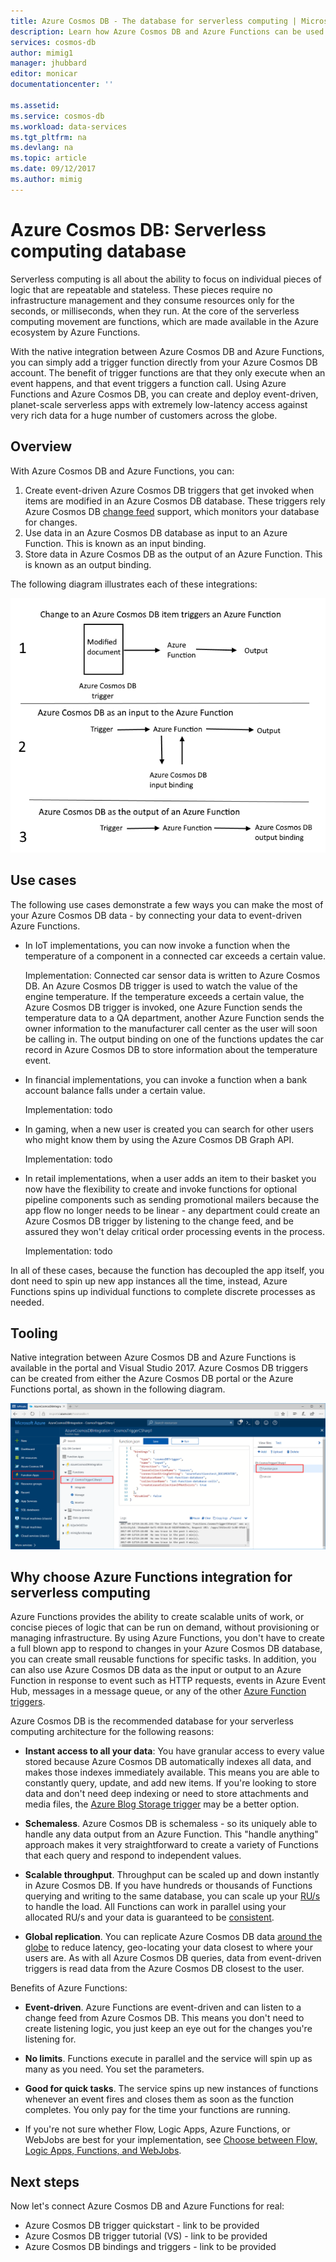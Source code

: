 ```yaml
---
title: Azure Cosmos DB - The database for serverless computing | Microsoft Docs
description: Learn how Azure Cosmos DB and Azure Functions can be used together to create a serverless architecure.
services: cosmos-db
author: mimig1
manager: jhubbard
editor: monicar
documentationcenter: ''

ms.assetid: 
ms.service: cosmos-db
ms.workload: data-services
ms.tgt_pltfrm: na
ms.devlang: na
ms.topic: article
ms.date: 09/12/2017
ms.author: mimig
---
```


# Azure Cosmos DB: Serverless computing database

Serverless computing is all about the ability to focus on individual pieces of logic that are repeatable and stateless. These pieces require no infrastructure management and they consume resources only for the seconds, or milliseconds, when they run. At the core of the serverless computing movement are functions, which are made available in the Azure ecosystem by Azure Functions.

With the native integration between Azure Cosmos DB and Azure Functions, you can simply add a trigger function directly from your Azure Cosmos DB account. The benefit of trigger functions are that they only execute when an event happens, and that event triggers a function call. Using Azure Functions and Azure Cosmos DB, you can create and deploy event-driven, planet-scale serverless apps with extremely low-latency access against very rich data for a huge number of customers across the globe.

## Overview

With Azure Cosmos DB and Azure Functions, you can:

1. Create event-driven Azure Cosmos DB triggers that get invoked when items are modified in an Azure Cosmos DB database. These triggers rely Azure Cosmos DB [change feed](change-feed.md) support, which monitors your database for changes.
2. Use data in an Azure Cosmos DB database as input to an Azure Function. This is known as an input binding. 
3. Store data in Azure Cosmos DB as the output of an Azure Function. This is known as an output binding.

The following diagram illustrates each of these integrations: 

![How Azure Cosmos DB and Azure Functions integrate](./media/serverless-computing-database/cosmos-db-azure-functions-integration.png)

## Use cases

The following use cases demonstrate a few ways you can make the most of your Azure Cosmos DB data - by connecting your data to event-driven Azure Functions.

* In IoT implementations, you can now invoke a function when the temperature of a component in a connected car exceeds a certain value. 

    Implementation: Connected car sensor data is written to Azure Cosmos DB. An Azure Cosmos DB trigger is used to watch the value of the engine temperature. If the temperature exceeds a certain value, the Azure Cosmos DB trigger is invoked, one Azure Function sends the temperature data to a QA department, another Azure Function sends the owner information to the manufacturer call center as the user will soon be calling in. The output binding on one of the functions updates the car record in Azure Cosmos DB to store information about the temperature event. 

* In financial implementations, you can invoke a function when a bank account balance falls under a certain value.

    Implementation: todo

* In gaming, when a new user is created you can search for other users who might know them by using the Azure Cosmos DB Graph API.

    Implementation: todo

* In retail implementations, when a user adds an item to their basket you now have the flexibility to create and invoke functions for optional pipeline components such as sending promotional mailers because the app flow no longer needs to be linear - any department could create an Azure Cosmos DB trigger by listening to the change feed, and be assured they won't delay critical order processing events in the process.

    Implementation: todo

In all of these cases, because the function has decoupled the app itself, you dont need to spin up new app instances all the time, instead, Azure Functions spins up individual functions to complete discrete processes as needed.

## Tooling

Native integration between Azure Cosmos DB and Azure Functions is available in the portal and Visual Studio 2017. Azure Cosmos DB triggers can be created from either the Azure Cosmos DB portal or the Azure Functions portal, as shown in the following diagram.

![Azure Cosmos DB trigger in the Azure Functions portal](./media/serverless-computing-database/azure-function-cosmos-db-trigger.png) 

## Why choose Azure Functions integration for serverless computing

Azure Functions provides the ability to create scalable units of work, or concise pieces of logic that can be run on demand, without provisioning or managing infrastructure. By using Azure Functions, you don't have to create a full blown app to respond to changes in your Azure Cosmos DB database, you can create small reusable functions for specific tasks. In addition, you can also use Azure Cosmos DB data as the input or output to an Azure Function in response to event such as HTTP requests, events in Azure Event Hub, messages in a message queue, or any of the other [Azure Function triggers](../azure-functions/functions-triggers-bindings.md).

Azure Cosmos DB is the recommended database for your serverless computing architecture for the following reasons: 

* **Instant access to all your data**: You have granular access to every value stored because Azure Cosmos DB automatically indexes all data, and makes those indexes immediately available. This means you are able to constantly query, update, and add new items. If you're looking to store data and don't need deep indexing or need to store attachments and media files, the [Azure Blog Storage trigger](../azure-functions/functions-bindings-storage-blob.md) may be a better option.

* **Schemaless**. Azure Cosmos DB is schemaless - so its uniquely able to handle any data output from an Azure Function. This "handle anything" approach makes it very straightforward to create a variety of Functions that each query and respond to independent values.

* **Scalable throughput**. Throughput can be scaled up and down instantly in Azure Cosmos DB. If you have hundreds or thousands of Functions querying and writing to the same database, you can scale up your [RU/s](request-units.md) to handle the load. All Functions can work in parallel using your allocated RU/s and your data is guaranteed to be [consistent](consistency-levels.md).

* **Global replication**. You can replicate Azure Cosmos DB data [around the globe](distribute-data-globally.md) to reduce latency, geo-locating your data closest to where your users are. As with all Azure Cosmos DB queries, data from event-driven triggers is read data from the Azure Cosmos DB closest to the user.

Benefits of Azure Functions: 

* **Event-driven**. Azure Functions are event-driven and can listen to a change feed from Azure Cosmos DB. This means you don't need to create listening logic, you just keep an eye out for the changes you're listening for. 

* **No limits**. Functions execute in parallel and the service will spin up as many as you need. You set the parameters.

* **Good for quick tasks**. The service spins up new instances of functions whenever an event fires and closes them as soon as the function completes. You only pay for the time your functions are running.

* If you're not sure whether Flow, Logic Apps, Azure Functions, or WebJobs are best for your implementation, see [Choose between Flow, Logic Apps, Functions, and WebJobs](../azure-functions/functions-compare-logic-apps-ms-flow-webjobs).

## Next steps

Now let's connect Azure Cosmos DB and Azure Functions for real: 

* Azure Cosmos DB trigger quickstart - link to be provided
* Azure Cosmos DB trigger tutorial (VS) - link to be provided
* Azure Cosmos DB bindings and triggers - link to be provided



 



